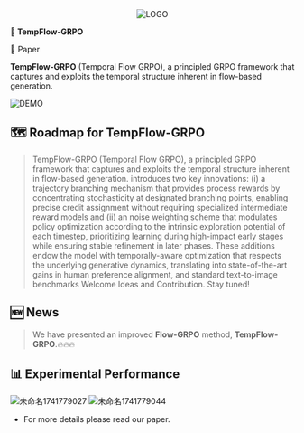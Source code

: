 <div style="text-align: center;">
    <img src="asset/logo.svg" alt="LOGO">
</div>


<b>🦖 TempFlow-GRPO </b>

📝 Paper</a>
</div>

**TempFlow-GRPO** (Temporal Flow GRPO), a principled GRPO framework that captures and exploits the temporal structure inherent in flow-based generation. 

![DEMO](asset/demo1.png)

## 🗺️ Roadmap for TempFlow-GRPO
> TempFlow-GRPO (Temporal Flow GRPO), a principled GRPO framework that captures and exploits the temporal structure inherent in flow-based generation. introduces two key innovations: (i) a trajectory branching mechanism that provides process rewards by concentrating stochasticity at designated branching points, enabling precise credit assignment without requiring specialized intermediate reward models and (ii) an noise weighting scheme that modulates policy optimization according to the intrinsic exploration potential of each timestep, prioritizing learning during high-impact early stages while ensuring stable refinement in later phases. These additions endow the model with temporally-aware optimization that respects the underlying generative dynamics, translating into state-of-the-art gains in human preference alignment, and standard text-to-image benchmarks
> Welcome Ideas and Contribution. Stay tuned!

## 🆕 News

> We have presented an improved **Flow-GRPO** method, **TempFlow-GRPO**.🔥🔥🔥


## 📊 Experimental Performance
![未命名1741779027](https://github.com/user-attachments/assets/ced4197e-19e6-476f-9e9b-84cc96323842)
![未命名1741779044](https://github.com/user-attachments/assets/07f4176a-3a5b-4066-a59f-d4bbe2767860)

- For more details please read our paper.

